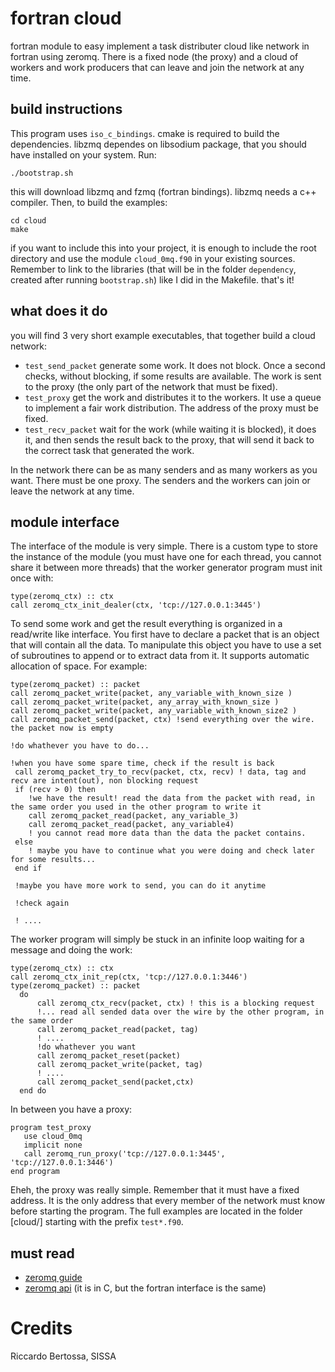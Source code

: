 # fortran cloud

fortran module to easy implement a task distributer cloud like network in fortran using zeromq. There is a fixed node (the proxy) and a cloud of workers and work producers that can leave and join the network at any time.

## build instructions
This program uses `iso_c_bindings`.
cmake is required to build the dependencies. libzmq dependes on libsodium package, that you should have installed on your system. Run:
```
./bootstrap.sh
```
this will download libzmq and fzmq (fortran bindings). libzmq needs a c++ compiler. Then, to build the examples:
```
cd cloud
make
```
if you want to include this into your project, it is enough to include the root directory and use the module `cloud_0mq.f90` in your existing sources. Remember to link to the libraries (that will be in the folder `dependency`, created after running `bootstrap.sh`) like I did in the Makefile.
that's it!

## what does it do
you will find 3 very short example executables, that together build a cloud network:
 - `test_send_packet` generate some work. It does not block. Once a second checks, without blocking, if some results are available. The work is sent to the proxy (the only part of the network that must be fixed).
 - `test_proxy` get the work and distributes it to the workers. It use a queue to implement a fair work distribution. The address of the proxy must be fixed.
 - `test_recv_packet` wait for the work (while waiting it is blocked), it does it, and then sends the result back to the proxy, that will send it back to the correct task that generated the work.
 
In the network there can be as many senders and as many workers as you want. There must be one proxy. The senders and the workers can join or leave the network at any time.

## module interface
The interface of the module is very simple. There is a custom type to store the instance of the module (you must have one for each thread, you cannot share it between more threads) that the worker generator program must init once with:
```
type(zeromq_ctx) :: ctx
call zeromq_ctx_init_dealer(ctx, 'tcp://127.0.0.1:3445')
```
To send some work and get the result everything is organized in a read/write like interface. You first have to declare a packet that is an object that will contain all the data. To manipulate this object you have to use a set of subroutines to append or to extract data from it. It supports automatic allocation of space. For example:

```
type(zeromq_packet) :: packet
call zeromq_packet_write(packet, any_variable_with_known_size )
call zeromq_packet_write(packet, any_array_with_known_size )
call zeromq_packet_write(packet, any_variable_with_known_size2 )
call zeromq_packet_send(packet, ctx) !send everything over the wire. the packet now is empty

!do whathever you have to do...

!when you have some spare time, check if the result is back
 call zeromq_packet_try_to_recv(packet, ctx, recv) ! data, tag and recv are intent(out), non blocking request
 if (recv > 0) then
    !we have the result! read the data from the packet with read, in the same order you used in the other program to write it
    call zeromq_packet_read(packet, any_variable_3)
    call zeromq_packet_read(packet, any_variable4)
    ! you cannot read more data than the data the packet contains.
 else
    ! maybe you have to continue what you were doing and check later for some results...
 end if

 !maybe you have more work to send, you can do it anytime

 !check again
 
 ! ....
```

The worker program will simply be stuck in an infinite loop waiting for a message and doing the work:
```
type(zeromq_ctx) :: ctx
call zeromq_ctx_init_rep(ctx, 'tcp://127.0.0.1:3446')
type(zeromq_packet) :: packet
  do
      call zeromq_ctx_recv(packet, ctx) ! this is a blocking request
      !... read all sended data over the wire by the other program, in the same order
      call zeromq_packet_read(packet, tag)
      ! ....
      !do whathever you want
      call zeromq_packet_reset(packet)
      call zeromq_packet_write(packet, tag)
      ! ....
      call zeromq_packet_send(packet,ctx)
  end do
```
In between you have a proxy:
```
program test_proxy
   use cloud_0mq
   implicit none
   call zeromq_run_proxy('tcp://127.0.0.1:3445', 'tcp://127.0.0.1:3446')
end program
```
Eheh, the proxy was really simple. Remember that it must have a fixed address. It is the only address that every member of the network must know before starting the program. The full examples are located in the folder [cloud/] starting with the prefix `test*.f90`.

## must read
 - [zeromq guide](http://zguide.zeromq.org/page:all)
 - [zeromq api](http://api.zeromq.org/) (it is in C, but the fortran interface is the same)

# Credits
Riccardo Bertossa, SISSA
